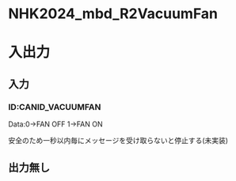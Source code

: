 # NHK2024_mbd_R2VacuumFan

# 入出力
## 入力
### ID:CANID_VACUUMFAN
Data:0->FAN OFF   1->FAN ON

安全のため一秒以内毎にメッセージを受け取らないと停止する(未実装)
## 出力無し
